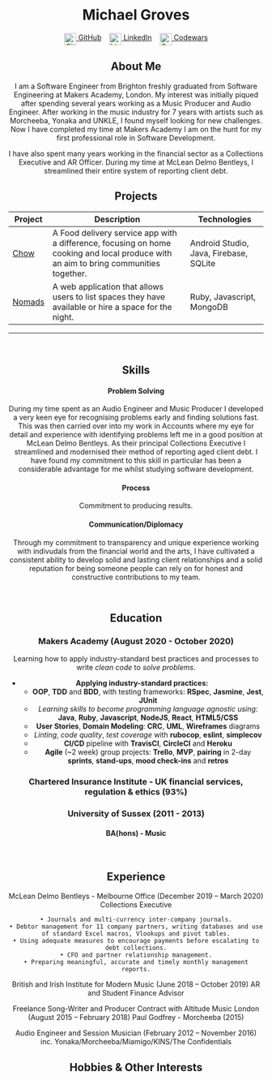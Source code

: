 
<!DOCTYPE html>

<h1 align="center">Michael Groves</h1>

<div align="center">

[<img src="./icons/github.svg" title="GitHub" height="24" align="top">&nbsp;GitHub](https://github.com/Djura22)&nbsp;&nbsp;&nbsp;&nbsp;[<img src="./icons/linkedin.svg" title="LinkedIn" height="24" align="top">&nbsp;LinkedIn](https://www.linkedin.com/in/michael-groves-4a807b1a6/)&nbsp;&nbsp;&nbsp;&nbsp;[<img src="./icons/codewars-icon.svg" title="Codewars" height="24" align="top">&nbsp;Codewars](https://www.codewars.com/users/Djura22)

## About Me

I am a Software Engineer from Brighton freshly graduated from Software Engineering at Makers Academy, London. My interest was initially piqued after spending several years working as a Music Producer and Audio Engineer.
After working in the music industry for 7 years with artists such as Morcheeba, Yonaka and UNKLE, I found myself looking for new challenges. 
Now I have completed my time at Makers Academy I am on the hunt for my first professional role in Software Development.

I have also spent many years working in the financial sector as a Collections Executive and AR Officer.
During my time at McLean Delmo Bentleys, I streamlined their entire system of reporting client debt.
<br>

## Projects

| Project | Description | Technologies |
|-|-|-|
| [Chow](https://github.com/ZishJawaid/project_chow) | A Food delivery service app with a difference, focusing on home cooking and local produce with an aim to bring communities together. <br> | Android Studio, Java, Firebase, SQLite |
| [Nomads](https://github.com/just-tam/makersBnB) | A web application that allows users to list spaces they have available or hire a space for the night. <br> | Ruby, Javascript, MongoDB |

----

<br>

## Skills

#### Problem Solving

During my time spent as an Audio Engineer and Music Producer I developed a very keen eye for recognising problems early and finding solutions fast.
This was then carried over into my work in Accounts where my eye for detail and experience with identifying problems left me in a good position at McLean Delmo Bentleys.
As their principal Collections Executive I streamlined and modernised their method of reporting aged client debt.
I have found my commitment to this skill in particular has been a considerable advantage for me whilst studying software development.

#### Process

Commitment to producing results.



#### Communication/Diplomacy

Through my commitment to transparency and unique experience working with indivudals from the financial world and the arts, I have cultivated a consistent ability to develop solid and lasting client relationships and a solid reputation for being someone people can rely on for honest and constructive contributions to my team.

<br>

## Education

### Makers Academy (August 2020 - October 2020)
Learning how to apply industry-standard best practices and processes to write *clean code* to *solve problems*.

- **Applying industry-standard practices:**
  - <a title = "Programming paradigm">**OOP**</a>, <a title = "Software Development Process">**TDD**</a> and <a title = "Software Development Process">**BDD**</a>, with testing frameworks: **RSpec**, **Jasmine**, **Jest**, **JUnit**
  - *Learning skills to become programming language agnostic using:* **Java**, **Ruby**, **Javascript**, **NodeJS**, **React**, **HTML5/CSS**
  - **User Stories**, **Domain Modeling**: **CRC**, **UML**, **Wireframes** diagrams
  - *Linting*, *code quality*, *test coverage* with **rubocop**, **eslint**, **simplecov**
  - <a title = "Continuous Integration/Continuous Deployment/Continuous Delivery">**CI/CD**</a> pipeline with **TravisCI**, **CircleCI** and **Heroku**
  - **Agile** (~2 week) group projects: **Trello**, <a title = "Minimum Viable Product">**MVP**</a>, **pairing** in 2-day **sprints**, **stand-ups**, **mood check-ins** and **retros**

### Chartered Insurance Institute - UK financial services, regulation & ethics (93%)

### University of Sussex (2011 - 2013)
#### BA(hons) - Music

<br>

## Experience

McLean Delmo Bentleys  - Melbourne Office (December 2019 – March 2020)
Collections Executive

    • Journals and multi-currency inter-company journals.
    • Debtor management for 11 company partners, writing databases and use of standard Excel macros, Vlookups and pivot tables.
    • Using adequate measures to encourage payments before escalating to debt collections.
    • CFO and partner relationship management.
    • Preparing meaningful, accurate and timely monthly management reports.
    
British and Irish Institute for Modern Music (June 2018 – October 2019)
AR and Student Finance Advisor

Freelance Song-Writer and Producer
Contract with Altitude Music London (August 2015 – February 2018)
Paul Godfrey - Morcheeba (2015)

Audio Engineer and Session Musician (February 2012 – November 2016)
inc. Yonaka/Morcheeba/Miamigo/KINS/The Confidentials

## Hobbies & Other Interests


